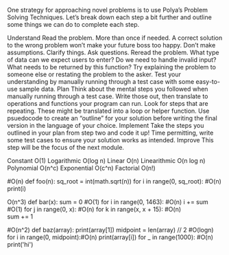 One strategy for approaching novel problems is to use Polya’s Problem Solving Techniques. Let’s break down each step a bit further and outline some things we can do to complete each step.

Understand
Read the problem. More than once if needed. A correct solution to the wrong problem won’t make your future boss too happy.
Don’t make assumptions. Clarify things. Ask questions. Reread the problem.
What type of data can we expect users to enter?
Do we need to handle invalid input?
What needs to be returned by this function?
Try explaining the problem to someone else or restating the problem to the asker.
Test your understanding by manually running through a test case with some easy-to-use sample data.
Plan
Think about the mental steps you followed when manually running through a test case. Write those out, then translate to operations and functions your program can run.
Look for steps that are repeating. These might be translated into a loop or helper function.
Use psuedocode to create an “outline” for your solution before writing the final version in the language of your choice.
Implement
Take the steps you outlined in your plan from step two and code it up!
Time permitting, write some test cases to ensure your solution works as intended.
Improve
This step will be the focus of the next module.

Constant O(1)
Logarithmic O(log n)
Linear O(n)
Linearithmic O(n log n)
Polynomial O(n^c)
Exponential O(c^n)
Factorial O(n!)


#O(n)
def foo(n):
  sq_root = int(math.sqrt(n))
  for i in range(0, sq_root): #O(n)
    print(i)

O(n^3)
def bar(x):
  sum = 0 #O(1)
  for i in range(0, 1463): #O(n)
    i += sum #O(1)
    for j in range(0, x): #O(n)
      for k in range(x, x + 15): #O(n)   
        sum += 1

#O(n^2)
def baz(array):
  print(array[1]) 
  midpoint = len(array) // 2 #O(logn)
  for i in range(0, midpoint):#O(n)
    print(array[i])
  for _ in range(1000): #O(n)
    print('hi')

